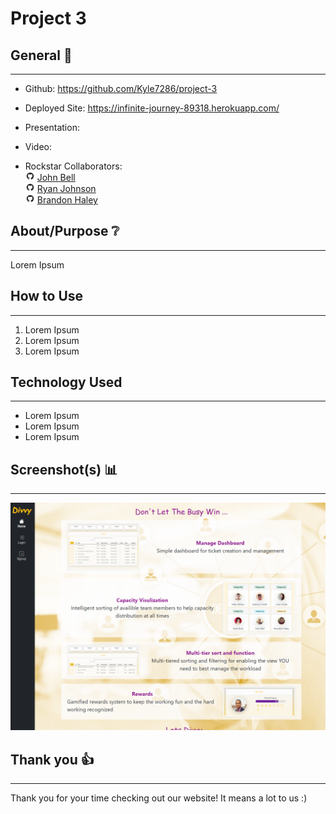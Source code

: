 # Project 3

## General 📖
---    
- Github:    https://github.com/Kyle7286/project-3
- Deployed Site: https://infinite-journey-89318.herokuapp.com/
- Presentation: 
- Video: 

- Rockstar Collaborators:<br>
    <img src="./assets/readme/github.png" alt="github logo" width="15"/> [John Bell](https://github.com/jdbell123)<br>
    <img src="./assets/readme/github.png" alt="github logo" width="15"/> [Ryan Johnson](https://github.com/wryanj)<br>
    <img src="./assets/readme/github.png" alt="github logo" width="15"/> [Brandon Haley](https://github.com/kyle7286)<br>

## About/Purpose ❔
---
Lorem Ipsum

## How to Use
---
1. Lorem Ipsum
2. Lorem Ipsum
3. Lorem Ipsum

## Technology Used
---
* Lorem Ipsum
* Lorem Ipsum
* Lorem Ipsum    

## Screenshot(s) 📊
---
![Image](./assets/readme/ss1.png)


## Thank you 👍 
---
Thank you for your time checking out our website! It means a lot to us :)